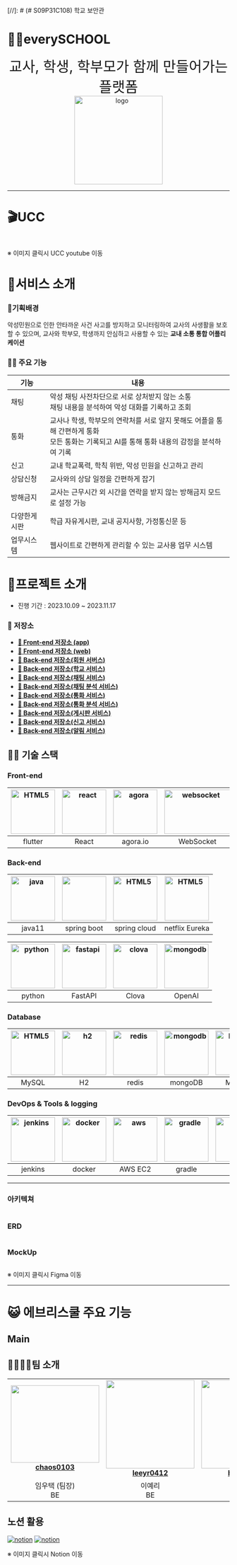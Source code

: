 [//]: # (# S09P31C108) 학교 보안관

# 👩‍🏫everySCHOOL

<div align="center">
  <div style="font-size: 2rem; justify-items: center" >교사, 학생, 학부모가 함께 만들어가는 플랫폼</div>
  <img src="./readme_assets/images/everyschoollogo.gif" alt="logo" height="200"> 
</div>

---

# 🎬UCC

[<img style="width: 10px;" src="">]()

※ 이미지 클릭시 UCC youtube 이동

# 🎃서비스 소개

### 🫶기획배경

악성민원으로 인한 안타까운 사건 사고를 방지하고 모니터링하여 교사의 사생활을 보호할 수 있으며,
교사와 학부모, 학생까지 안심하고 사용할 수 있는 **교내 소통 통합 어플리케이션**

### 👨‍🏫 주요 기능

| 기능     | 내용                                                                                   |
|--------|--------------------------------------------------------------------------------------|
| 채팅     | 악성 채팅 사전차단으로 서로 상처받지 않는 소통 <br/> 채팅 내용을 분석하여 악성 대화를 기록하고 조회                          |
| 통화     | 교사나 학생, 학부모의 연락처를 서로 알지 못해도 어플을 통해 간편하게 통화<br/>모든 통화는 기록되고 AI를 통해 통화 내용의 감정을 분석하여 기록 |
| 신고     | 교내 학교폭력, 학칙 위반, 악성 민원을 신고하고 관리                                                       |
| 상담신청   | 교사와의 상담 일정을 간편하게 잡기                                                                  |
| 방해금지   | 교사는 근무시간 외 시간을 연락을 받지 않는 방해금지 모드로 설정 가능                                              |
| 다양한게시판 | 학급 자유게시판, 교내 공지사항, 가정통신문 등                                                           |
| 업무시스템  | 웹사이트로 간편하게 관리할 수 있는 교사용 업무 시스템                                                       |

# 👶프로젝트 소개

- 진행 기간 : 2023.10.09 ~ 2023.11.17

### 📂 저장소

- **[🔎 Front-end 저장소 (app)](./app)**
- **[🔎 Front-end 저장소 (web)](./web)**
- **[🔎 Back-end 저장소(회원 서버스)](./server/user-service/)**
- **[🔎 Back-end 저장소(학교 서비스)](./server/school-service/)**
- **[🔎 Back-end 저장소(채팅 서비스)](./server/chat-service/)**
- **[🔎 Back-end 저장소(채팅 분석 서비스)](./server/openai-service/)**
- **[🔎 Back-end 저장소(통화 서비스)](./server/call-service/)**
- **[🔎 Back-end 저장소(통화 분석 서비스)](./server/voiceai-service/)**
- **[🔎 Back-end 저장소(게시판 서비스)](./server/board-service/)**
- **[🔎 Back-end 저장소(신고 서비스)](./server/report-service/)**
- **[🔎 Back-end 저장소(알림 서비스)](./server/alarm-service/)**

## 👩‍🏫 기술 스택

### Front-end

| <img src="https://i.namu.wiki/i/UnlqQSIPWzoMTCQ0ll-GFbzEJpsmtpm_IFlUjRx8VwX78MPR1E7B8th3Rt8xwE85y2VmaeHHNgEseRmvoH58klA6hIBuiMKoYD3Xl0gvRLDxa-ZTZuqwysEnIL3FG3VC4qWbL4UnqfTddSjiwqoxlw.svg" alt="HTML5" width="100px"  height="100px" /> | <img src="https://i.namu.wiki/i/mmbIBh97s8Ir8CWiH0gpoMggerAWV68Hj-VNCBXx2-Zz2IIrzbXE3Fy4EPn0hc69lIRy9qSPZ9Fja6g9uaaStvL4BDQeOc4IoyhXgfydvWfMhbb-QCW3Oq-pI1oTniqhqonhgeDkVuFONhijkIoU9Q.svg" alt="react" width="100px" height="100px" /> | <img src="./readme_assets/images/agora.png" alt="agora" width="100px" height="100px" /> | <img src="./readme_assets/images/websocket.png" alt="websocket" width="150px" height="100px" /> | <img src="./readme_assets/images/fcm.png" alt="fcm" width="100px" height="100px" /> |
|:----------------------------------------------------------------------------------------------------------------------------------------------------------------------------------------------------------------------------------------:|:---------------------------------------------------------------------------------------------------------------------------------------------------------------------------------------------------------------------------------------:|:---------------------------------------------------------------------------------------:|:-----------------------------------------------------------------------------------------------:|:-----------------------------------------------------------------------------------:|
|                                                                                                                 flutter                                                                                                                  |                                                                                                                  React                                                                                                                  |                                        agora.io                                         |                                            WebSocket                                            |                                         fcm                                         | swift |

### Back-end

| <img src="./readme_assets/images/java.png" alt="java" width="100px" height="100px" /> | <img src="./readme_assets/images/spring.png" width="100"> | <img src="./readme_assets/images/springcloud.jpg"  alt="HTML5" width="100px" height="100px" /> | <img src="./readme_assets/images/eureka.png"  alt="HTML5" width="100px" height="100px" /> |
|:-------------------------------------------------------------------------------------:|:---------------------------------------------------------:|:----------------------------------------------------------------------------------------------:|:-----------------------------------------------------------------------------------------:|
|                                        java11                                         |                        spring boot                        |                                          spring cloud                                          |                                      netflix Eureka                                       | 

| <img src="./readme_assets/images/python.png"  alt="python" width="100px" height="100px" /> | <img src="./readme_assets/images/fastapi.png"  alt="fastapi" width="100px" height="100px" /> | <img src="./readme_assets/images/clova.png"  alt="clova" width="100px" height="100px" /> | <img src="./readme_assets/images/openai.png"  alt="mongodb" width="100px" height="100px" /> |
|:------------------------------------------------------------------------------------------:|:--------------------------------------------------------------------------------------------:|:----------------------------------------------------------------------------------------:|:-------------------------------------------------------------------------------------------:|
|                                           python                                           |                                           FastAPI                                            |                                          Clova                                           |                                           OpenAI                                            |

### Database

| <img src="./readme_assets/images/mysql.png"  alt="HTML5" width="100px" height="100px" /> | <img src="./readme_assets/images/H2_logo.png"  alt="h2" width="100px" height="100px" /> | <img src="./readme_assets/images/redis.png"  alt="redis" width="100px" height="100px" /> | <img src="./readme_assets/images/mongodb.jpg"  alt="mongodb" width="100px" height="100px" /> | <img src="./readme_assets/images/mysql.png"  alt="HTML5" width="100px" height="100px" /> | <img src="./readme_assets/images/H2_logo.png"  alt="h2" width="100px" height="100px" /> |
|:----------------------------------------------------------------------------------------:|:---------------------------------------------------------------------------------------:|:----------------------------------------------------------------------------------------:|:--------------------------------------------------------------------------------------------:|:----------------------------------------------------------------------------------------:|:---------------------------------------------------------------------------------------:|
|                                          MySQL                                           |                                           H2                                            |                                          redis                                           |                                           mongoDB                                            |                                          MySQL                                           |                                           H2                                            | 

### DevOps & Tools & logging

| <img src="./readme_assets/images/jenkins.png"  alt="jenkins" width="100px" height="100px" /> | <img src="./readme_assets/images/docker.png"  alt="docker" width="100px" height="100px" /> | <img src="./readme_assets/images/aws.png"  alt="aws" width="100px" height="100px" /> | <img src="./readme_assets/images/gradle.png"  alt="gradle" width="100px" height="100px" /> | <img src="./readme_assets/images/jira.png"  alt="jira" width="100px" height="100px" /> | <img src="./readme_assets/images/slack.jpg"  alt="slack" width="100px" height="100px" /> | <img src="./readme_assets/images/zipkin.jpg"  alt="zipkin" width="100px" height="100px" /> | <img src="./readme_assets/images/rabbitMQ.png"  alt="rabbitMQ" width="100px" height="100px" /> |
|:--------------------------------------------------------------------------------------------:|:------------------------------------------------------------------------------------------:|:------------------------------------------------------------------------------------:|:------------------------------------------------------------------------------------------:|:--------------------------------------------------------------------------------------:|:----------------------------------------------------------------------------------------:|:------------------------------------------------------------------------------------------:|:----------------------------------------------------------------------------------------------:|
|                                           jenkins                                            |                                           docker                                           |                                       AWS EC2                                        |                                           gradle                                           |                                          Jira                                          |                                          Slack                                           |                                           zipkin                                           |                                            rabbitMQ                                            | 

---

### 아키텍쳐

<img src="" />

### ERD

<img src="">

### MockUp

[<img src="">](h)

※ 이미지 클릭시 Figma 이동

---

# 😺 에브리스쿨 주요 기능

## Main

## 👨‍👩‍👧‍👦팀 소개

<table align="center">
    <tr align="center">
        <td style="min-width: 150px;">
            <a href="https://github.com/chaos0103">
              <img src="./readme_assets/profile/lyt.png" width="200" height="175">
              <br />
              <b>chaos0103</b>
            </a>
        </td>
        <td style="min-width: 150px;">
            <a href="https://github.com/leeyr0412">
              <img src="./readme_assets/profile/lyl.png" width="200">
              <br />
              <b>leeyr0412</b>
            </a> 
        </td>
        <td style="min-width: 150px;">
            <a href="https://github.com/hans0537">
              <img src="./readme_assets/profile/ssj.png" width="200">
              <br />
              <b>hans0537</b>
            </a> 
        </td>
        <td style="min-width: 150px;">
            <a href="https://github.com/OH-Yeonju">
              <img src="./readme_assets/profile/oyj.png" width="200">
              <br />
              <b>OH-Yeonju</b>
            </a> 
        </td>
        <td style="min-width: 150px;">
            <a href="https://github.com/illu1996">
              <img src="./readme_assets/profile/lgh.png" width="200">
              <br />
              <b>illu1996</b>
            </a> 
        </td>
        <td style="min-width: 150px;">
            <a href="https://github.com/hkh0904">
              <img src="./readme_assets/profile/hkh.png" width="200">
              <br />
              <b>hkh0904</b>
            </a> 
        </td>
    </tr>
    <tr align="center">
        <td>
            임우택 (팀장)<br/>BE
        </td>
        <td>
            이예리<br/>BE
        </td>
        <td>
            신성주<br/>BE
        </td>
        <td>
            오연주<br/>FE
        </td>
        <td>
            이지혁<br/>FE
        </td>
        <td>
            홍경환<br/>FE
        </td>
    </tr>
</table>

## 노션 활용

[<img src="./readme_assets/images/notion1.JPG" alt="notion">](https://dong82.notion.site/011c84e3500748acb05c4b0751141c6f?pvs=4)
[<img src="./readme_assets/images/notion2.JPG" alt="notion">](https://dong82.notion.site/011c84e3500748acb05c4b0751141c6f?pvs=4)

※ 이미지 클릭시 Notion 이동 
